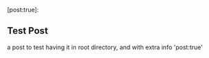 [title:Scala project using Gradle and Eclipse]:
[date:2012-09-01]:
[tags: {scala, eclipse, gradle, scalatest}]:
[category:programming]:
[post:true]:

## Test Post

a post to test having it in root directory, and with extra info 'post:true'